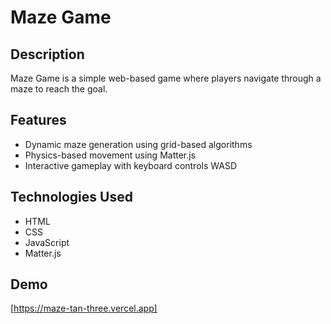 # Maze Game

## Description

Maze Game is a simple web-based game where players navigate through a maze to reach the goal.

## Features

- Dynamic maze generation using grid-based algorithms
- Physics-based movement using Matter.js
- Interactive gameplay with keyboard controls WASD

## Technologies Used

- HTML
- CSS
- JavaScript
- Matter.js

## Demo

[https://maze-tan-three.vercel.app]

